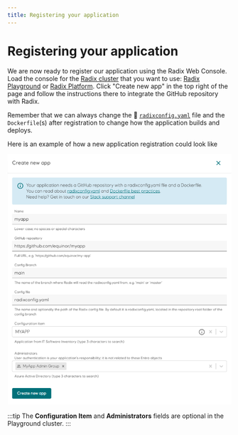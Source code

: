```yaml
---
title: Registering your application
---
```


# Registering your application

We are now ready to register our application using the Radix Web Console. Load the console for the [Radix cluster](../radix-clusters) that you want to use: [Radix Playground](https://console.playground.radix.equinor.com/applications/) or [Radix Platform](https://console.radix.equinor.com/applications/). Click "Create new app" in the top right of the page and follow the instructions there to integrate the GitHub repository with Radix.

Remember that we can always change the 📖 [`radixconfig.yaml`](/radix-config/index.md) file and the `Dockerfile`(s) after registration to change how the application builds and deploys.  

Here is an example of how a new application registration could look like  

![CreateApplication](./create-application.png)

:::tip
The **Configuration Item** and **Administrators** fields are optional in the Playground cluster.
:::
